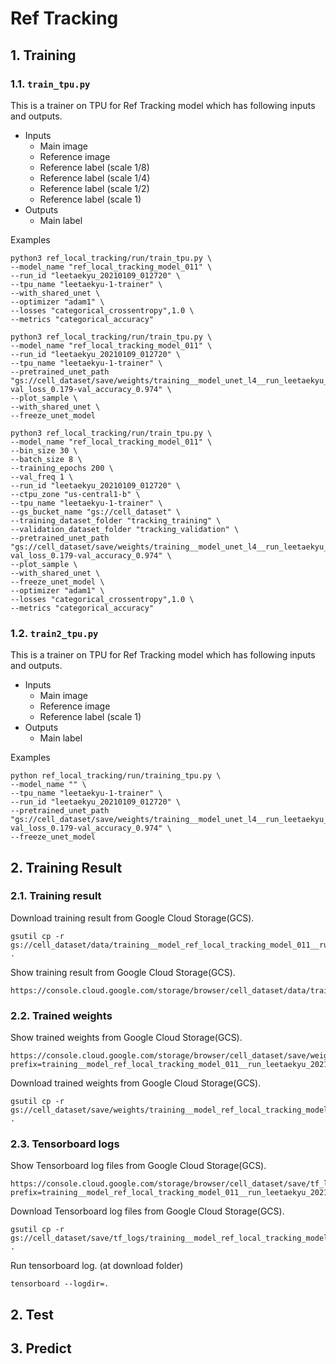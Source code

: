 # Ref Tracking

## 1. Training

### 1.1. `train_tpu.py`

This is a trainer on TPU for Ref Tracking model which has following inputs and outputs.

- Inputs
  - Main image
  - Reference image
  - Reference label (scale 1/8)
  - Reference label (scale 1/4)
  - Reference label (scale 1/2)
  - Reference label (scale 1)
- Outputs
  - Main label

Examples

```shell
python3 ref_local_tracking/run/train_tpu.py \
--model_name "ref_local_tracking_model_011" \
--run_id "leetaekyu_20210109_012720" \
--tpu_name "leetaekyu-1-trainer" \
--with_shared_unet \
--optimizer "adam1" \
--losses "categorical_crossentropy",1.0 \
--metrics "categorical_accuracy"
```

```shell
python3 ref_local_tracking/run/train_tpu.py \
--model_name "ref_local_tracking_model_011" \
--run_id "leetaekyu_20210109_012720" \
--tpu_name "leetaekyu-1-trainer" \
--pretrained_unet_path "gs://cell_dataset/save/weights/training__model_unet_l4__run_leetaekyu_20210108_221742.epoch_78-val_loss_0.179-val_accuracy_0.974" \
--plot_sample \
--with_shared_unet \
--freeze_unet_model
```

```shell
python3 ref_local_tracking/run/train_tpu.py \
--model_name "ref_local_tracking_model_011" \
--bin_size 30 \
--batch_size 8 \
--training_epochs 200 \
--val_freq 1 \
--run_id "leetaekyu_20210109_012720" \
--ctpu_zone "us-central1-b" \
--tpu_name "leetaekyu-1-trainer" \
--gs_bucket_name "gs://cell_dataset" \
--training_dataset_folder "tracking_training" \
--validation_dataset_folder "tracking_validation" \
--pretrained_unet_path "gs://cell_dataset/save/weights/training__model_unet_l4__run_leetaekyu_20210108_221742.epoch_78-val_loss_0.179-val_accuracy_0.974" \
--plot_sample \
--with_shared_unet \
--freeze_unet_model \
--optimizer "adam1" \
--losses "categorical_crossentropy",1.0 \
--metrics "categorical_accuracy"
```

### 1.2. `train2_tpu.py`

This is a trainer on TPU for Ref Tracking model which has following inputs and outputs.

- Inputs
  - Main image
  - Reference image
  - Reference label (scale 1)
- Outputs
  - Main label

Examples

```shell
python ref_local_tracking/run/training_tpu.py \
--model_name "" \
--tpu_name "leetaekyu-1-trainer" \
--run_id "leetaekyu_20210109_012720" \
--pretrained_unet_path "gs://cell_dataset/save/weights/training__model_unet_l4__run_leetaekyu_20210108_221742.epoch_78-val_loss_0.179-val_accuracy_0.974" \
--freeze_unet_model
```

## 2. Training Result

### 2.1. Training result

Download training result from Google Cloud Storage(GCS).

```shell
gsutil cp -r gs://cell_dataset/data/training__model_ref_local_tracking_model_011__run_leetaekyu_20210109_012720 .
```

Show training result from Google Cloud Storage(GCS).

```http
https://console.cloud.google.com/storage/browser/cell_dataset/data/training__model_ref_local_tracking_model_011__run_leetaekyu_20210109_012720
```

### 2.2. Trained weights

Show trained weights from Google Cloud Storage(GCS).

```http
https://console.cloud.google.com/storage/browser/cell_dataset/save/weights?prefix=training__model_ref_local_tracking_model_011__run_leetaekyu_20210109_012720
```

Download trained weights from Google Cloud Storage(GCS).

```shell
gsutil cp -r gs://cell_dataset/save/weights/training__model_ref_local_tracking_model_011__run_leetaekyu_20210109_012720.epoch_01 .
```

### 2.3. Tensorboard logs

Show Tensorboard log files from Google Cloud Storage(GCS).

```http
https://console.cloud.google.com/storage/browser/cell_dataset/save/tf_logs?prefix=training__model_ref_local_tracking_model_011__run_leetaekyu_20210109_012720
```

Download Tensorboard log files from Google Cloud Storage(GCS).

```shell
gsutil cp -r gs://cell_dataset/save/tf_logs/training__model_ref_local_tracking_model_011__run_leetaekyu_20210109_012720 .
```

Run tensorboard log. (at download folder)

```shell
tensorboard --logdir=.
```

## 2. Test

## 3. Predict
